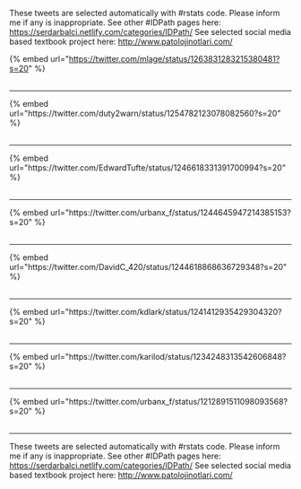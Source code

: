 

These tweets are selected automatically with #rstats code. Please inform me if any is inappropriate.
See other #IDPath pages here: https://serdarbalci.netlify.com/categories/IDPath/ 
See selected social media based textbook project here: http://www.patolojinotlari.com/

{% embed url="https://twitter.com/mlage/status/1263831283215380481?s=20" %}<br>
<br>
<hr>
{% embed url="https://twitter.com/duty2warn/status/1254782123078082560?s=20" %}<br>
<br>
<hr>
{% embed url="https://twitter.com/EdwardTufte/status/1246618331391700994?s=20" %}<br>
<br>
<hr>
{% embed url="https://twitter.com/urbanx_f/status/1244645947214385153?s=20" %}<br>
<br>
<hr>
{% embed url="https://twitter.com/DavidC_420/status/1244618868636729348?s=20" %}<br>
<br>
<hr>
{% embed url="https://twitter.com/kdlark/status/1241412935429304320?s=20" %}<br>
<br>
<hr>
{% embed url="https://twitter.com/karilod/status/1234248313542606848?s=20" %}<br>
<br>
<hr>
{% embed url="https://twitter.com/urbanx_f/status/1212891511098093568?s=20" %}<br>
<br>
<hr>


These tweets are selected automatically with #rstats code. Please inform me if any is inappropriate.
See other #IDPath pages here: https://serdarbalci.netlify.com/categories/IDPath/ 
See selected social media based textbook project here: http://www.patolojinotlari.com/
